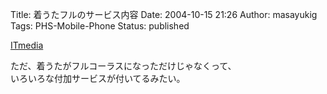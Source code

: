 Title: 着うたフルのサービス内容
Date: 2004-10-15 21:26
Author: masayukig
Tags: PHS-Mobile-Phone
Status: published

[ITmedia](http://www.itmedia.co.jp/mobile/articles/0410/13/news090.html)

ただ、着うたがフルコーラスになっただけじゃなくって、  
いろいろな付加サービスが付いてるみたい。
